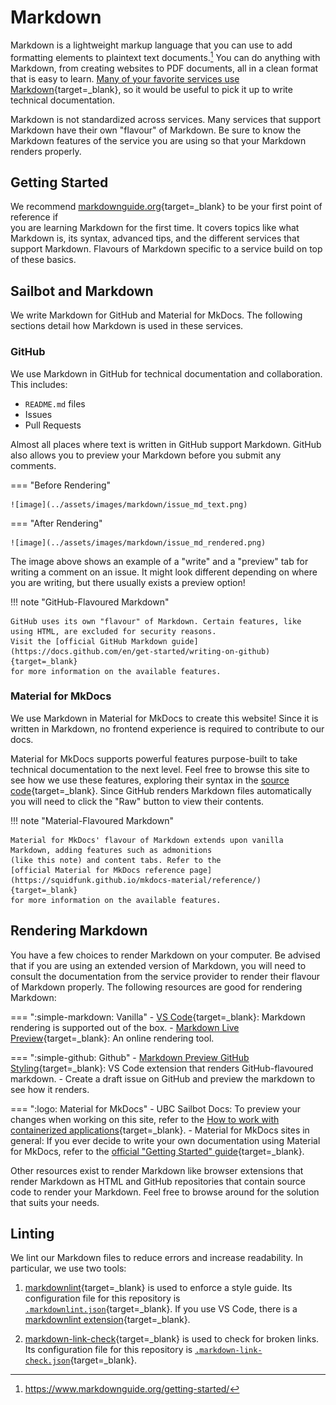 # Markdown

Markdown is a lightweight markup language that you can use to add formatting elements to plaintext text documents.[^1]
You can do anything with Markdown, from creating websites to PDF documents, all in a clean format that is easy to
learn. [Many of your favorite services use Markdown](https://www.markdownguide.org/tools/){target=_blank}, so it would
be useful to pick it up to write technical documentation.

Markdown is not standardized across services. Many services that support Markdown have their
own "flavour" of Markdown. Be sure to know the Markdown features of the service
you are using so that your Markdown renders properly.

## Getting Started

We recommend [markdownguide.org](https://www.markdownguide.org/){target=_blank} to be your first point of reference if\
you are learning Markdown for the first time. It covers topics like what Markdown is, its syntax, advanced tips, and the
different services that support Markdown. Flavours of Markdown specific to a service build on top of these basics.

## Sailbot and Markdown

We write Markdown for GitHub and Material for MkDocs. The following sections
detail how Markdown is used in these services.

### GitHub

We use Markdown in GitHub for technical documentation and collaboration. This includes:

- `README.md` files
- Issues
- Pull Requests

Almost all places where text is written in GitHub support Markdown. GitHub also allows you to preview
your Markdown before you submit any comments.

=== "Before Rendering"

    ![image](../assets/images/markdown/issue_md_text.png)

=== "After Rendering"

    ![image](../assets/images/markdown/issue_md_rendered.png)

The image above shows an example of a "write" and a "preview" tab for writing a comment on an issue. It might look
different depending on where you are writing, but there usually exists a preview option!

!!! note "GitHub-Flavoured Markdown"

    GitHub uses its own "flavour" of Markdown. Certain features, like using HTML, are excluded for security reasons.
    Visit the [official GitHub Markdown guide](https://docs.github.com/en/get-started/writing-on-github){target=_blank}
    for more information on the available features.

### Material for MkDocs

We use Markdown in Material for MkDocs to create this website! Since it is written in Markdown, no frontend
experience is required to contribute to our docs.

Material for MkDocs supports powerful features purpose-built to take technical documentation to the next level.
Feel free to browse this site to see how we use these features, exploring their syntax in the
[source code](https://github.com/UBCSailbot/sailbot_workspace/tree/main/docs){target=_blank}.
Since GitHub renders Markdown files automatically you will need to click the "Raw" button to view their contents.

!!! note "Material-Flavoured Markdown"

    Material for MkDocs' flavour of Markdown extends upon vanilla Markdown, adding features such as admonitions
    (like this note) and content tabs. Refer to the
    [official Material for MkDocs reference page](https://squidfunk.github.io/mkdocs-material/reference/){target=_blank}
    for more information on the available features.

## Rendering Markdown

You have a few choices to render Markdown on your computer.
Be advised that if you are using an extended version of Markdown, you will
need to consult the documentation from the service provider to render their flavour of Markdown properly. The following
resources are good for rendering Markdown:

=== ":simple-markdown: Vanilla"
    - [VS Code](https://code.visualstudio.com/docs/languages/markdown#_markdown-preview){target=_blank}: Markdown
    rendering is supported
    out of the box.
    - [Markdown Live Preview](https://markdownlivepreview.com/){target=_blank}: An online rendering tool.

=== ":simple-github: Github"
    - [Markdown Preview GitHub Styling](https://marketplace.visualstudio.com/items?itemName=bierner.markdown-preview-github-styles){target=_blank}:
    VS Code extension that renders GitHub-flavoured markdown.
    - Create a draft issue on GitHub and preview the markdown to see how it renders.

=== ":logo: Material for MkDocs"
    - UBC Sailbot Docs: To preview your changes when working on this site,
    refer to the [How to work with containerized applications](../current/sailbot_workspace/usage/how_to.md#work-with-containerized-applications){target=_blank}.
    - Material for MkDocs sites in general: If you ever decide to write your own documentation using Material for MkDocs,
    refer to the [official "Getting Started" guide](https://squidfunk.github.io/mkdocs-material/getting-started/){target=_blank}.

Other resources exist to render Markdown like browser extensions that render Markdown as HTML and GitHub repositories
that contain source code to render your Markdown. Feel free
to browse around for the solution that suits your needs.

## Linting

We lint our Markdown files to reduce errors and increase readability. In particular, we use two tools:

1. [markdownlint](https://github.com/DavidAnson/markdownlint){target=_blank} is
used to enforce a style guide. Its configuration file for this repository is [`.markdownlint.json`](https://github.com/UBCSailbot/sailbot_workspace/blob/main/.markdownlint.json){target=_blank}.
If you use VS Code, there is a [markdownlint extension](https://marketplace.visualstudio.com/items?itemName=DavidAnson.vscode-markdownlint){target=_blank}.

2. [markdown-link-check](https://github.com/tcort/markdown-link-check){target=_blank} is
used to check for broken links. Its configuration file for this repository is [`.markdown-link-check.json`](https://github.com/UBCSailbot/sailbot_workspace/blob/main/.markdown-link-check.json){target=_blank}.

[^1]: <https://www.markdownguide.org/getting-started/>
